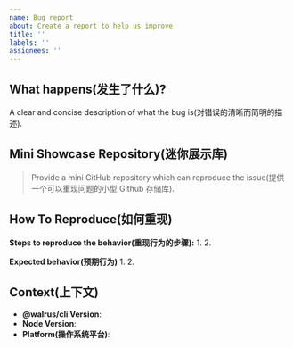 ```yaml
---
name: Bug report
about: Create a report to help us improve
title: ''
labels: ''
assignees: ''
---
```


## What happens(发生了什么)?

A clear and concise description of what the bug is(对错误的清晰而简明的描述).

## Mini Showcase Repository(迷你展示库)

> Provide a mini GitHub repository which can reproduce the issue(提供一个可以重现问题的小型 Github 存储库).

<!-- https://github.com/YOUR_REPOSITORY_URL -->

## How To Reproduce(如何重现)

**Steps to reproduce the behavior(重现行为的步骤):** 1. 2.

**Expected behavior(预期行为)** 1. 2.

## Context(上下文)

- **@walrus/cli Version**:
- **Node Version**:
- **Platform(操作系统平台)**:

